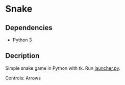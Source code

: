 # Snake

## Dependencies

- Python 3

## Decription

Simple snake game in Python with tk. Run [launcher.py](./launcher.py).

Controls: Arrows
